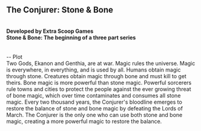 <h2> The Conjurer: Stone & Bone</h2>
<br>
<b>Developed by Extra Scoop Games</b><br>
<b>Stone & Bone: The beginning of a three part series</b>
<br>
<br>
<br>
 -- Plot
<br>
Two Gods, Ekanon and Genthia, are at war. Magic rules the universe. Magic is everywhere, in everything, 
and is used by all. Humans obtain magic through stone. Creatures obtain magic through bone and must kill
to get theirs. Bone magic is more powerful than stone magic. Powerful sorcerers rule towns and cities to
protect the people against the ever growing threat of bone magic, which over time contaminates and consumes
all stone magic. Every two thousand years, the Conjurer's bloodline emerges to restore the balance of stone 
and bone magic by defeating the Lords of March. The Conjurer is the only one who can use both stone and bone
magic, creating a more powerful magic to restore the balance.
